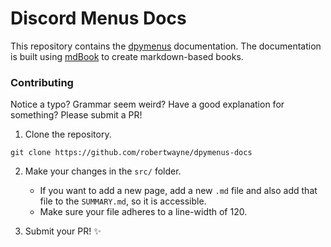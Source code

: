 # Discord Menus Docs

This repository contains the [dpymenus](https://github.com/robertwayne/dpymenus) documentation. The documentation is
built using [mdBook](https://github.com/rust-lang/mdBook) to create markdown-based books.

### Contributing

Notice a typo? Grammar seem weird? Have a good explanation for something? Please submit a PR!

1. Clone the repository.

```
git clone https://github.com/robertwayne/dpymenus-docs
```

2. Make your changes in the `src/` folder.
    - If you want to add a new page, add a new `.md` file and also add that file to the `SUMMARY.md`, so it is
      accessible.
    - Make sure your file adheres to a line-width of 120.

3. Submit your PR! ✨
